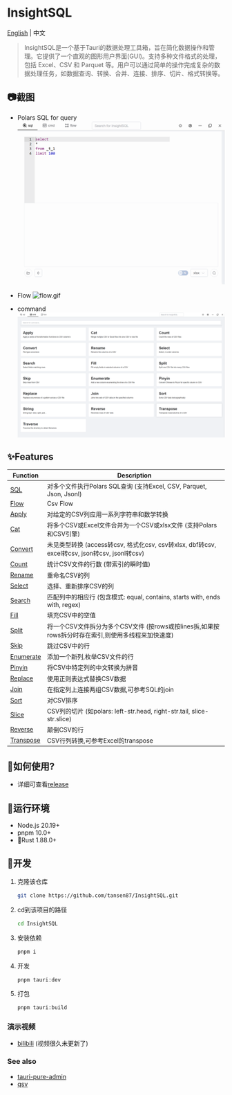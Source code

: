 <h1>InsightSQL</h1>

[English](./README.md) | 中文

> InsightSQL是一个基于Tauri的数据处理工具箱，旨在简化数据操作和管理。它提供了一个直观的图形用户界面(GUI)。支持多种文件格式的处理，包括 Excel、CSV 和 Parquet 等。用户可以通过简单的操作完成复杂的数据处理任务，如数据查询、转换、合并、连接、排序、切片、格式转换等。


## 📷截图
* Polars SQL for query
  ![sqlp.gif](/docs/img/sqlp.gif)

* Flow
  ![flow.gif](/docs/img/flow.gif)

* command
  ![cmd.png](/docs/img/cmd.png)


## ✨Features
| Function | Description |
| ------- | ----------- |
| [SQL](./src-tauri/src/lib/cmd/sqlp.rs) | 对多个文件执行Polars SQL查询 (支持Excel, CSV, Parquet, Json, Jsonl) |
| [Flow](./src-tauri/src/lib/flow/mod.rs) | Csv Flow |
| [Apply](./docs/apply.md) | 对给定的CSV列应用一系列字符串和数学转换 |
| [Cat](./docs/cat.md) | 将多个CSV或Excel文件合并为一个CSV或xlsx文件 (支持Polars和CSV引擎) |
| [Convert](./src-tauri/src/lib/cmd/convert/mod.rs) | 未见类型转换 (access转csv, 格式化csv, csv转xlsx, dbf转csv, excel转csv, json转csv, jsonl转csv) |
| [Count](./docs/count.md) | 统计CSV文件的行数 (带索引的瞬时值) |
| [Rename](./docs/rename.md) | 重命名CSV的列 |
| [Select](./docs/select.md) | 选择、重新排序CSV的列 |
| [Search](./docs/search.md) | 匹配列中的相应行 (包含模式: equal, contains, starts with, ends with, regex) |
| [Fill](./docs/fill.md) | 填充CSV中的空值 |
| [Split](./docs/split.md) | 将一个CSV文件拆分为多个CSV文件 (按rows或按lines拆,如果按rows拆分时存在索引,则使用多线程来加快速度) |
| [Skip](./docs/skip.md) | 跳过CSV中的行 |
| [Enumerate](./docs/enumerate.md) | 添加一个新列,枚举CSV文件的行 |
| [Pinyin](./docs/pinyin.md) | 将CSV中特定列的中文转换为拼音 |
| [Replace](./docs/replace.md) | 使用正则表达式替换CSV数据 |
| [Join](./docs/join.md) | 在指定列上连接两组CSV数据,可参考SQL的join |
| [Sort](./docs/sort.md) | 对CSV排序 |
| [Slice](./docs/str_slice.md) | CSV列的切片 (如polars: left-str.head, right-str.tail, slice-str.slice) |
| [Reverse](./docs/reverse.md) | 颠倒CSV的行 |
| [Transpose](./docs/transpose.md) | CSV行列转换,可参考Excel的transpose |

## 🍖如何使用?
* 详细可查看[release](https://github.com/tansen87/InsightSQL/releases/)


## 🏃‍运行环境
* Node.js 20.19+
* pnpm 10.0+
* 🦀Rust 1.88.0+


## 🚀开发
1. 克隆该仓库
   ```bash
   git clone https://github.com/tansen87/InsightSQL.git
   ```

2. cd到该项目的路径
   ```bash
   cd InsightSQL
   ```

3. 安装依赖
   ```bash
   pnpm i
   ```

4. 开发
   ```bash
   pnpm tauri:dev
   ```

5. 打包
   ```bash
   pnpm tauri:build
   ```


### 演示视频
* [bilibili](https://www.bilibili.com/video/BV1XS411c7zd/?spm_id_from=333.999.0.0&vd_source=5ee5270944c6e7a459e1311330bf455c) (视频很久未更新了)


### See also
* [tauri-pure-admin](https://github.com/pure-admin/tauri-pure-admin)
* [qsv](https://github.com/jqnatividad/qsv)
